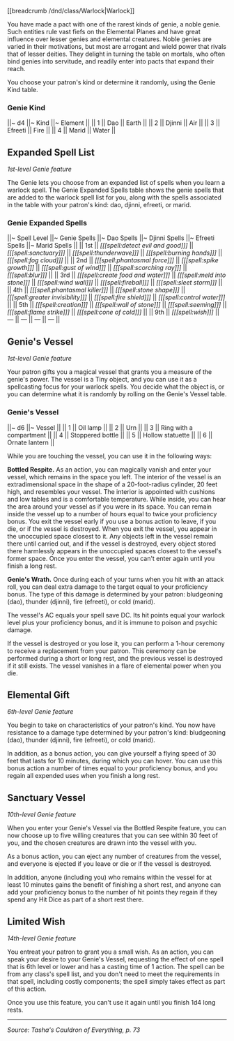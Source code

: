 [[breadcrumb /dnd/class/Warlock|Warlock]]

You have made a pact with one of the rarest kinds of genie, a noble genie. Such entities rule vast fiefs on the Elemental Planes and have great influence over lesser genies and elemental creatures. Noble genies are varied in their motivations, but most are arrogant and wield power that rivals that of lesser deities. They delight in turning the table on mortals, who often bind genies into servitude, and readily enter into pacts that expand their reach.

You choose your patron's kind or determine it randomly, using the Genie Kind table.

### Genie Kind

||~ d4 ||~ Kind ||~ Element ||
|| 1 || Dao || Earth ||
|| 2 || Djinni || Air ||
|| 3 || Efreeti || Fire ||
|| 4 || Marid || Water ||

## Expanded Spell List

_1st-level Genie feature_

The Genie lets you choose from an expanded list of spells when you learn a warlock spell. The Genie Expanded Spells table shows the genie spells that are added to the warlock spell list for you, along with the spells associated in the table with your patron's kind: dao, djinni, efreeti, or marid.

### Genie Expanded Spells

||~ Spell Level ||~ Genie Spells ||~ Dao Spells ||~ Djinni Spells ||~ Efreeti Spells ||~ Marid Spells ||
|| 1st || _[[[spell:detect evil and good]]]_ || _[[[spell:sanctuary]]]_ || _[[[spell:thunderwave]]]_ || _[[[spell:burning hands]]]_ || _[[[spell:fog cloud]]]_ ||
|| 2nd || _[[[spell:phantasmal force]]]_ || _[[[spell:spike growth]]]_ || _[[[spell:gust of wind]]]_ || _[[[spell:scorching ray]]]_ || _[[[spell:blur]]]_ ||
|| 3rd || _[[[spell:create food and water]]]_ || _[[[spell:meld into stone]]]_ || _[[[spell:wind wall]]]_ || _[[[spell:fireball]]]_ || _[[[spell:sleet storm]]]_ ||
|| 4th || _[[[spell:phantasmal killer]]]_ || _[[[spell:stone shape]]]_ || _[[[spell:greater invisibility]]]_ || _[[[spell:fire shield]]]_ || _[[[spell:control water]]]_ ||
|| 5th || _[[[spell:creation]]]_ || _[[[spell:wall of stone]]]_ || _[[[spell:seeming]]]_ || _[[[spell:flame strike]]]_ || _[[[spell:cone of cold]]]_ ||
|| 9th || _[[[spell:wish]]]_ || — || — || — || — ||

## Genie's Vessel

_1st-level Genie feature_

Your patron gifts you a magical vessel that grants you a measure of the genie's power. The vessel is a Tiny object, and you can use it as a spellcasting focus for your warlock spells. You decide what the object is, or you can determine what it is randomly by rolling on the Genie's Vessel table.

### Genie's Vessel

||~ d6 ||~ Vessel ||
|| 1 || Oil lamp ||
|| 2 || Urn ||
|| 3 || Ring with a compartment ||
|| 4 || Stoppered bottle ||
|| 5 || Hollow statuette ||
|| 6 || Ornate lantern ||

While you are touching the vessel, you can use it in the following ways:

**Bottled Respite.** As an action, you can magically vanish and enter your vessel, which remains in the space you left. The interior of the vessel is an extradimensional space in the shape of a 20-foot-radius cylinder, 20 feet high, and resembles your vessel. The interior is appointed with cushions and low tables and is a comfortable temperature. While inside, you can hear the area around your vessel as if you were in its space. You can remain inside the vessel up to a number of hours equal to twice your proficiency bonus. You exit the vessel early if you use a bonus action to leave, if you die, or if the vessel is destroyed. When you exit the vessel, you appear in the unoccupied space closest to it. Any objects left in the vessel remain there until carried out, and if the vessel is destroyed, every object stored there harmlessly appears in the unoccupied spaces closest to the vessel's former space. Once you enter the vessel, you can't enter again until you finish a long rest.

**Genie's Wrath.** Once during each of your turns when you hit with an attack roll, you can deal extra damage to the target equal to your proficiency bonus. The type of this damage is determined by your patron: bludgeoning (dao), thunder (djinni), fire (efreeti), or cold (marid).

The vessel's AC equals your spell save DC. Its hit points equal your warlock level plus your proficiency bonus, and it is immune to poison and psychic damage.

If the vessel is destroyed or you lose it, you can perform a 1-hour ceremony to receive a replacement from your patron. This ceremony can be performed during a short or long rest, and the previous vessel is destroyed if it still exists. The vessel vanishes in a flare of elemental power when you die.

## Elemental Gift

_6th-level Genie feature_

You begin to take on characteristics of your patron's kind. You now have resistance to a damage type determined by your patron's kind: bludgeoning (dao), thunder (djinni), fire (efreeti), or cold (marid).

In addition, as a bonus action, you can give yourself a flying speed of 30 feet that lasts for 10 minutes, during which you can hover. You can use this bonus action a number of times equal to your proficiency bonus, and you regain all expended uses when you finish a long rest.

## Sanctuary Vessel

_10th-level Genie feature_

When you enter your Genie's Vessel via the Bottled Respite feature, you can now choose up to five willing creatures that you can see within 30 feet of you, and the chosen creatures are drawn into the vessel with you.

As a bonus action, you can eject any number of creatures from the vessel, and everyone is ejected if you leave or die or if the vessel is destroyed.

In addition, anyone (including you) who remains within the vessel for at least 10 minutes gains the benefit of finishing a short rest, and anyone can add your proficiency bonus to the number of hit points they regain if they spend any Hit Dice as part of a short rest there.

## Limited Wish

_14th-level Genie feature_

You entreat your patron to grant you a small wish. As an action, you can speak your desire to your Genie's Vessel, requesting the effect of one spell that is 6th level or lower and has a casting time of 1 action. The spell can be from any class's spell list, and you don't need to meet the requirements in that spell, including costly components; the spell simply takes effect as part of this action.

Once you use this feature, you can't use it again until you finish 1d4 long rests.

----

*Source: Tasha's Cauldron of Everything, p. 73*
